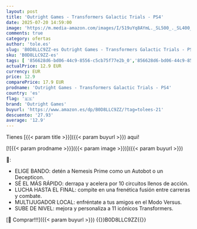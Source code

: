 ```yaml
---
layout: post
title: 'Outright Games - Transformers Galactic Trials - PS4'
date: 2025-07-20 14:59:00
image: 'https://m.media-amazon.com/images/I/519uYq8AYmL._SL500_._SL400_.jpg'
comments: true
category: ofertas
author: 'tole.es'
slug: 'B0D8LLC9ZZ-es Outright Games - Transformers Galactic Trials - PS4'
sku: 'B0D8LLC9ZZ-es'
tags: [ '856628d6-bd06-44c9-8556-c5cb75f77e2b_0','856628d6-bd06-44c9-8556-c5cb75f77e2b_401','856628d6-bd06-44c9-8556-c5cb75f77e2b_7801','Arborist Merchandising Root','Hardware y juegos para PlayStation 4','Juegos PS4','Juegos para PlayStation 4','Self Service','Special Features Stores','Tienda de consolas y videojuegos infantiles','Videojuegos','outright games','ps4','🇪🇸', ]
actualPrice: 12.9 EUR
currency: EUR
price: 12.9
comparePrice: 17.9 EUR
prodname: 'Outright Games - Transformers Galactic Trials - PS4'
country: 'es'
flag: '🇪🇸'
brand: 'Outright Games'
buyurl: 'https://www.amazon.es/dp/B0D8LLC9ZZ/?tag=tolees-21'
descuento: '27.93'
average: '12.9'
---
```


Tienes [{{< param title >}}]({{< param buyurl >}}) aqui!

[![{{< param prodname >}}]({{< param image >}})]({{< param buyurl >}})

🔎:

- ELIGE BANDO: detén a Nemesis Prime como un Autobot o un Decepticon.
- SÉ EL MÁS RÁPIDO: derrapa y acelera por 10 circuitos llenos de acción.
- LUCHA HASTA EL FINAL: compite en una frenética fusión entre carreras y combate.
- MULTIJUGADOR LOCAL: enfréntate a tus amigos en el Modo Versus.
- SUBE DE NIVEL: mejora y personaliza a 11 icónicos Transformers.

[🛒 Comprar!!!]({{< param buyurl >}})
{{<world>}}B0D8LLC9ZZ{{</world>}}
